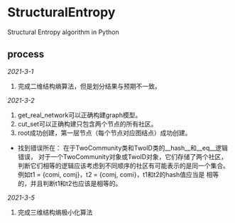 # StructuralEntropy
Structural Entropy algorithm in Python


## process
_2021-3-1_
1. 完成二维结构熵算法，但是划分结果与预期不一致。

_2021-3-2_
1. get_real_network可以正确构建graph模型。
2. cut_set可以正确构建只包含两个节点的所有社区。
3. root成功创建，第一层节点（每个节点对应图结点）成功创建。

* 找到错误所在：
在于TwoCommunity类和TwoID类的__hash__和__eq__逻辑错误，
对于一个TwoCommunity对象或TwoID对象，它们存储了两个社区，
判断它们相等的逻辑应该考虑到不同顺序的社区有可能表示的是同一个集合。
例如t1 = {comi, comj}，t2 = {comj, comi}，t1和t2的hash值应当是
相等的，并且判断t1和t2也应该是相等的。

_2021-3-5_
1. 完成三维结构熵极小化算法
